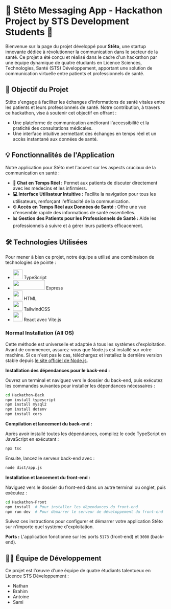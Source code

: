 
# 🌟 Stēto Messaging App - Hackathon Project by STS Development Students 🌟

Bienvenue sur la page du projet développé pour **Stēto**, une startup innovante dédiée à révolutionner la communication dans le secteur de la santé. Ce projet a été conçu et réalisé dans le cadre d'un hackathon par une équipe dynamique de quatre étudiants en Licence Sciences, Technologies, Santé (STS) Développement, apportant une solution de communication virtuelle entre patients et professionnels de santé.

## 🎯 Objectif du Projet

Stēto s'engage à faciliter les échanges d'informations de santé vitales entre les patients et leurs professionnels de santé. Notre contribution, à travers ce hackathon, vise à soutenir cet objectif en offrant :

- Une plateforme de communication améliorant l'accessibilité et la praticité des consultations médicales.
- Une interface intuitive permettant des échanges en temps réel et un accès instantané aux données de santé.

## 💡 Fonctionnalités de l'Application

Notre application pour Stēto met l'accent sur les aspects cruciaux de la communication en santé :

- **💬 Chat en Temps Réel :** Permet aux patients de discuter directement avec les médecins et les infirmiers.
- **💻 Interface Utilisateur Intuitive :** Facilite la navigation pour tous les utilisateurs, renforçant l'efficacité de la communication.
- **⏲ Accès en Temps Réel aux Données de Santé :** Offre une vue d'ensemble rapide des informations de santé essentielles.
- **📊 Gestion des Patients pour les Professionnels de Santé :** Aide les professionnels à suivre et à gérer leurs patients efficacement.

## 🛠 Technologies Utilisées

Pour mener à bien ce projet, notre équipe a utilisé une combinaison de technologies de pointe :

- <img src="https://upload.wikimedia.org/wikipedia/commons/4/4c/Typescript_logo_2020.svg" width="30" height="30"> TypeScript
- <img src="https://upload.wikimedia.org/wikipedia/commons/6/64/Expressjs.png" width="100" height="30"> Express
- <img src="https://upload.wikimedia.org/wikipedia/commons/6/61/HTML5_logo_and_wordmark.svg" width="30" height="30"> HTML
- <img src="https://upload.wikimedia.org/wikipedia/commons/d/d5/Tailwind_CSS_Logo.svg" width="30" height="30"> TailwindCSS
- <img src="https://upload.wikimedia.org/wikipedia/commons/a/a7/React-icon.svg" width="30" height="30"> React avec Vite.js

### Normal Installation (All OS)

Cette méthode est universelle et adaptée à tous les systèmes d'exploitation. Avant de commencer, assurez-vous que Node.js est installé sur votre machine. Si ce n'est pas le cas, téléchargez et installez la dernière version stable depuis [le site officiel de Node.js](https://nodejs.org/).

**Installation des dépendances pour le back-end :**

Ouvrez un terminal et naviguez vers le dossier du back-end, puis exécutez les commandes suivantes pour installer les dépendances nécessaires :

```bash
cd Hackathon-Back
npm install typescript
npm install mysql2
npm install dotenv
npm install cors
```

**Compilation et lancement du back-end :**

Après avoir installé toutes les dépendances, compilez le code TypeScript en JavaScript en exécutant :

```bash
npx tsc
```

Ensuite, lancez le serveur back-end avec :

```bash
node dist/app.js
```

**Installation et lancement du front-end :**

Naviguez vers le dossier du front-end dans un autre terminal ou onglet, puis exécutez :

```bash
cd Hackathon-Front
npm install  # Pour installer les dépendances du front-end
npm run dev  # Pour démarrer le serveur de développement du front-end
```

Suivez ces instructions pour configurer et démarrer votre application Stēto sur n'importe quel système d'exploitation.


**Ports :** L'application fonctionne sur les ports `5173` (front-end) et `3000` (back-end).

## 👨‍💻 Équipe de Développement

Ce projet est l'œuvre d'une équipe de quatre étudiants talentueux en Licence STS Développement :

- Nathan
- Brahim
- Antoine
- Sami

